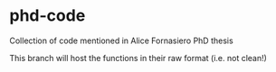 # phd-code
Collection of code mentioned in Alice Fornasiero PhD thesis

This branch will host the functions in their raw format (i.e. not clean!)
